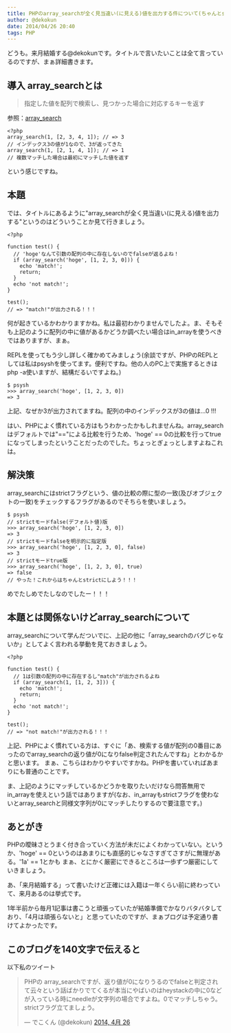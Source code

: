 ```yaml
---
title: PHPのarray_searchが全く見当違い(に見える)値を出力する件について(ちゃんとstrictフラグ立てよう)
author: @dekokun
date: 2014/04/26 20:40
tags: PHP
---
```


どうも。来月結婚する@dekokunです。タイトルで言いたいことは全て言っているのですが、まぁ詳細書きます。

## 導入 array_searchとは

> 指定した値を配列で検索し、見つかった場合に対応するキーを返す

参照：[array_search](http://www.php.net/manual/ja/function.array-search.php)

    <?php
    array_search(1, [2, 3, 4, 1]); // => 3
    // インデックス3の値が1なので、3が返ってきた
    array_search(1, [2, 1, 4, 1]); // => 1
    // 複数マッチした場合は最初にマッチした値を返す

という感じですね。


## 本題

では、タイトルにあるように"array_searchが全く見当違い(に見える)値を出力する"というのはどういうことか見て行きましょう。

    <?php
    
    function test() {
      // 'hoge'なんて引数の配列の中に存在しないのでfalseが返るよね！
      if (array_search('hoge', [1, 2, 3, 0])) {
        echo 'match!';
        return;
      }
      echo 'not match!';
    }

    test();
    // => "match!"が出力される！！！

何が起きているかわかりますかね。私は最初わかりませんでしたよ。ま、そもそも上記のように配列の中に値があるかどうか調べたい場合はin_arrayを使うべきではありますが、まぁ。

REPLを使ってもう少し詳しく確かめてみましょう(余談ですが、PHPのREPLとしては私はpsyshを使ってます。便利ですね。他の人のPC上で実施するときはphp -a使いますが、結構だるいですよね。)

    $ psysh
    >>> array_search('hoge', [1, 2, 3, 0])
    => 3

上記、なぜか3が出力されてますね。配列の中のインデックスが3の値は…0 !!!


はい、PHPによく慣れている方はもうわかったかもしれませんね。array_searchはデフォルトでは"=="による比較を行うため、'hoge' == 0の比較を行ってtrueになってしまったということだったのでした。ちょっとぎょっとしますよねこれは。

## 解決策

array_searchにはstrictフラグという、値の比較の際に型の一致(及びオブジェクトの一致)をチェックするフラグがあるのでそちらを使いましょう。

    $ psysh
    // strictモードfalse(デフォルト値)版
    >>> array_search('hoge', [1, 2, 3, 0])
    => 3
    // strictモードfalseを明示的に指定版
    >>> array_search('hoge', [1, 2, 3, 0], false)
    => 3
    // strictモードtrue版
    >>> array_search('hoge', [1, 2, 3, 0], true)
    => false
    // やった！これからはちゃんとstrictにしよう！！！

めでたしめでたしなのでしたー！！！

## 本題とは関係ないけどarray_searchについて

array_searchについて学んだついでに、上記の他に「array_searchのバグじゃないか」としてよく言われる挙動を見ておきましょう。

    <?php
    
    function test() {
      // 1は引数の配列の中に存在するし"match"が出力されるよね
      if (array_search(1, [1, 2, 3])) {
        echo 'match!';
        return;
      }
      echo 'not match!';
    }

    test();
    // => "not match!"が出力される！！！

上記、PHPによく慣れている方は、すぐに「あ、検索する値が配列の0番目にあったのでarray_searchの返り値が0になりfalse判定されたんですね」とわかるかと思います。
まぁ、こちらはわかりやすいですかね。PHPを書いていればあまりにも普通のことです。

ま、上記のようにマッチしているかどうかを取りたいだけなら問答無用でin_arrayを使えという話ではありますが(なお、in_arrayもstrictフラグを使わないとarray_searchと同様文字列が0にマッチしたりするので要注意です。)

## あとがき

PHPの曖昧さとうまく付き合っていく方法が未だによくわかっていない。というか、'hoge' == 0というのはあまりにも直感的じゃなさすぎてさすがに無理がある。'1a' == 1とかも
まぁ、とにかく厳密にできるところは一歩ずつ厳密にしていきましょう。

あ、「来月結婚する」って書いたけど正確には入籍は一年くらい前に終わっていて、来月あるのは挙式です。

1年半前から毎月1記事は書こうと頑張っていたが結婚準備でかなりバタバタしており、「4月は頑張らないと」と思っていたのですが、まぁブログは予定通り書けてよかったです。

## このブログを140文字で伝えると

以下私のツイート

<blockquote class="twitter-tweet" lang="ja"><p>PHPの array_searchですが、返り値が0になりうるのでfalseと判定されて云々という話ばかりでてくるが本当にやばいのはheystackの中に0などが入っている時にneedleが文字列の場合ですよね。0でマッチしちゃう。strictフラグ立てましょう。</p>&mdash; でこくん (@dekokun) <a href="https://twitter.com/dekokun/statuses/460018910545203200">2014, 4月 26</a></blockquote>
<script async src="//platform.twitter.com/widgets.js" charset="utf-8"></script>


